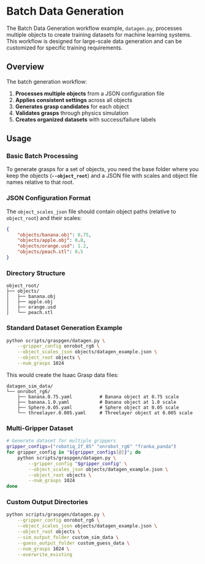 # Batch Data Generation

The Batch Data Generation workflow example, `datagen.py`, processes multiple objects to create training datasets for machine learning systems. This workflow is designed for large-scale data generation and can be customized for specific training requirements.

## Overview

The batch generation workflow:

1. **Processes multiple objects** from a JSON configuration file
2. **Applies consistent settings** across all objects
3. **Generates grasp candidates** for each object
4. **Validates grasps** through physics simulation
5. **Creates organized datasets** with success/failure labels

## Usage

### Basic Batch Processing

To generate grasps for a set of objects, you need the base folder where you keep the objects (**`--object_root`**) and a JSON file with scales and object file names relative to that root.

### JSON Configuration Format

The `object_scales_json` file should contain object paths (relative to `object_root`) and their scales:

```json
{
    "objects/banana.obj": 0.75,
    "objects/apple.obj": 0.8,
    "objects/orange.usd": 1.2,
    "objects/peach.stl": 0.5
}
```

### Directory Structure

```
object_root/
├── objects/
│   ├── banana.obj
│   ├── apple.obj
│   ├── orange.usd
│   └── peach.stl
```

### Standard Dataset Generation Example

```bash
python scripts/graspgen/datagen.py \
    --gripper_config onrobot_rg6 \
    --object_scales_json objects/datagen_example.json \
    --object_root objects \
    --num_grasps 1024 
```

This would create the Isaac Grasp data files:

```
datagen_sim_data/
└── onrobot_rg6/
    ├── banana.0.75.yaml          # Banana object at 0.75 scale
    ├── banana.1.0.yaml           # Banana object at 1.0 scale
    ├── Sphere.0.05.yaml          # Sphere object at 0.05 scale
    └── threelayer.0.005.yaml     # Threelayer object at 0.005 scale
```


### Multi-Gripper Dataset

```bash
# Generate dataset for multiple grippers
gripper_configs=("robotiq_2f_85" "onrobot_rg6" "franka_panda")
for gripper_config in "${gripper_configs[@]}"; do
    python scripts/graspgen/datagen.py \
        --gripper_config "$gripper_config" \
        --object_scales_json objects/datagen_example.json \
        --object_root objects \
        --num_grasps 1024 
done
```

### Custom Output Directories

```bash
python scripts/graspgen/datagen.py \
    --gripper_config onrobot_rg6 \
    --object_scales_json objects/datagen_example.json \
    --object_root objects \
    --sim_output_folder custom_sim_data \
    --guess_output_folder custom_guess_data \
    --num_grasps 1024 \
    --overwrite_existing
```
